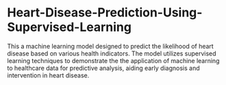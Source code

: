 # Heart-Disease-Prediction-Using-Supervised-Learning
This a machine learning model designed to predict the likelihood of heart disease based on various health indicators. The model utilizes supervised learning techniques to demonstrate the the application of machine learning to healthcare data for predictive analysis, aiding early diagnosis and intervention in heart disease.
